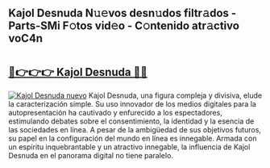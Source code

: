 ## Kajol Desnuda N𝚞𝚎vos desn𝚞dos filtr𝚊dos - Parts-SMi F𝚘tos vid𝚎o - C𝚘ntenido atr𝚊ctivo voC4n

# <h2><a href="http://mb8x1g.tromn.icu/?c=Kajol+Desnuda">🔗👉👉👉 Kajol Desnuda 🔗🔗</a></h2>

[![Kajol Desnuda nuevo](https://i.imgur.com/pEAQMta.gif)](http://mb8x1g.tromn.icu/?c=Kajol+Desnuda)
Kajol Desnuda, una figura compleja y divisiva, elude la caracterización simple. Su uso innovador de los medios digitales para la autopresentación ha cautivado y enfurecido a los espectadores, estimulando debates sobre el consentimiento, la identidad y la esencia de las sociedades en línea. A pesar de la ambigüedad de sus objetivos futuros, su papel en la configuración del mundo en línea es innegable. Armada con un espíritu inquebrantable y un atractivo innegable, la influencia de Kajol Desnuda en el panorama digital no tiene paralelo.
